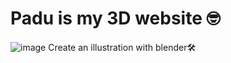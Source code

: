 # Padu is my 3D website 🤓
![image](https://user-images.githubusercontent.com/92510927/144502129-825f8545-9f3e-4338-aad3-c93db1c6dc2e.png)
Create an illustration with blender🛠️
